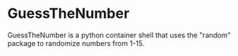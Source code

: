 # GuessTheNumber
GuessTheNumber is a python container shell that uses the "random" package to randomize numbers from 1-15.
